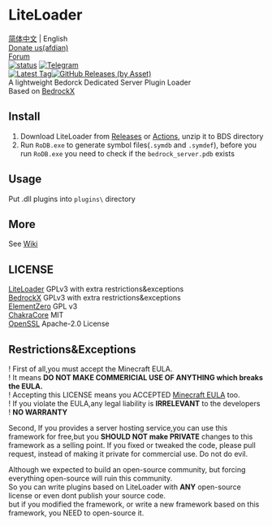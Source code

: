 # LiteLoader
[简体中文](README_zhcn.md) | English  
[Donate us(afdian)](https://afdian.net/@liteldev)  
[Forum](https://l.sakuralo.top/)  
<a href="https://github.com/LiteLDev/LiteLoader/actions">![status](https://img.shields.io/github/workflow/status/LiteLDev/LiteLoader/Build%20LiteLoader?style=for-the-badge)</a>
<a href="https://t.me/liteloader">![Telegram](https://img.shields.io/badge/telegram-LiteLoader-%232CA5E0?style=for-the-badge&logo=Telegram)</a><br>
<a href="https://github.com/LiteLDev/LiteLoader/releases/latest">![Latest Tag](https://img.shields.io/github/v/tag/LiteLDev/LiteLoader?label=LATEST%20TAG&style=for-the-badge)![GitHub Releases (by Asset)](https://img.shields.io/github/downloads/LiteLDev/LiteLoader/latest/total?style=for-the-badge)</a><br>
A lightweight Bedorck Dedicated Server Plugin Loader  
Based on [BedrockX](https://github.com/Sysca11/BedrockX)  

## Install
1. Download LiteLoader from [Releases](https://github.com/LiteLDev/LiteLoader/releases) or [Actions](https://github.com/LiteLDev/LiteLoader/actions), unzip it to BDS directory
2. Run `RoDB.exe` to generate symbol files(`.symdb` and `.symdef`), before you run `RoDB.exe` you need to check if the `bedrock_server.pdb` exists

## Usage
Put .dll plugins into `plugins\` directory  

## More
See [Wiki](https://github.com/LiteLDev/LiteLoader/wiki)

## LICENSE  
[LiteLoader](https://github.com/LiteLDev/LiteLoader) GPLv3 with extra restrictions&exceptions  
[BedrockX](https://github.com/Sysca11/BedrockX) GPLv3 with extra restrictions&exceptions  
[ElementZero](https://github.com/Element-0/ElementZero) GPL v3  
[ChakraCore](https://github.com/chakra-core/ChakraCore) MIT  
[OpenSSL](https://github.com/openssl/openssl) Apache-2.0 License

## Restrictions&Exceptions
! First of all,you must accept the Minecraft EULA.  
! It means **DO NOT MAKE COMMERICIAL USE OF ANYTHING which breaks the EULA.**  
! Accepting this LICENSE means you ACCEPTED [Minecraft EULA](https://account.mojang.com/terms) too.  
! If you violate the EULA,any legal liability is **IRRELEVANT** to the developers  
! **NO WARRANTY**

Second, If you provides a server hosting service,you can use this framework for free,but you **SHOULD NOT make PRIVATE** changes to this framework as a selling point. If you fixed or tweaked the code, please pull request, instead of making it private for commercial use.
Do not do evil.

Although we expected to build an open-source community, but forcing everything open-source will ruin this community.  
So you can write plugins based on LiteLoader with **ANY** open-source license or even dont publish your source code.  
but if you modified the framework, or write a new framework based on this framework, you NEED to open-source it.

